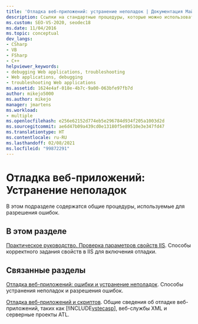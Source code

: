 ```yaml
---
title: 'Отладка веб-приложений: устранение неполадок | Документация Майкрософт'
description: Ссылки на стандартные процедуры, которые можно использовать для отладки и устранения ошибок в веб-приложениях.
ms.custom: SEO-VS-2020, seodec18
ms.date: 11/04/2016
ms.topic: conceptual
dev_langs:
- CSharp
- VB
- FSharp
- C++
helpviewer_keywords:
- debugging Web applications, troubleshooting
- Web applications, debugging
- troubleshooting Web applications
ms.assetid: 1624e4af-018e-4b7c-9a00-063bfe97fb7d
author: mikejo5000
ms.author: mikejo
manager: jmartens
ms.workload:
- multiple
ms.openlocfilehash: e256e62152d774eb5e296784d934f205a1003d2d
ms.sourcegitcommit: ae6d47b09a439cd0e13180f5e89510e3e347fd47
ms.translationtype: HT
ms.contentlocale: ru-RU
ms.lasthandoff: 02/08/2021
ms.locfileid: "99872291"
---
```

# <a name="debugging-web-applications-troubleshooting"></a>Отладка веб-приложений: Устранение неполадок
В этом подразделе содержатся общие процедуры, используемые для разрешения ошибок.

## <a name="in-this-section"></a>В этом разделе
 [Практическое руководство. Проверка параметров свойств IIS](../debugger/how-to-verify-iis-property-settings.md). Способы корректного задания свойств в IIS для включения отладки.

## <a name="related-sections"></a>Связанные разделы
 [Отладка веб-приложений: ошибки и устранение неполадок](../debugger/debugging-web-applications-errors-and-troubleshooting.md). Способы устранения неполадок и разрешения ошибок.

 [Отладка веб-приложений и скриптов](how-to-enable-debugging-for-aspnet-applications.md). Общие сведения об отладке веб-приложений, таких как [!INCLUDE[vstecasp](../code-quality/includes/vstecasp_md.md)], веб-службы XML и серверные проекты ATL.